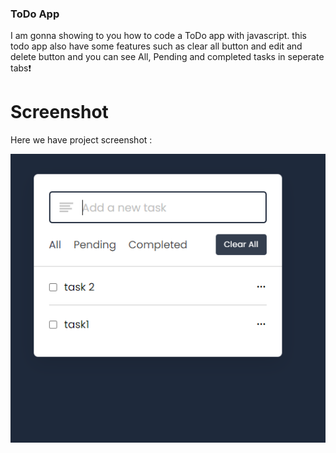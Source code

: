 
### ToDo App
I am gonna showing to you how to code a ToDo app with javascript. this todo app also have some features such as clear all button and edit and delete button and you can see All, Pending and completed tasks in seperate tabs❗️

# Screenshot
Here we have project screenshot :


![screenshot](screenshot.PNG)
